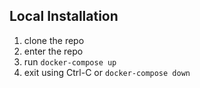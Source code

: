 ## Local Installation
1) clone the repo
2) enter the repo
3) run `docker-compose up`
4) exit using Ctrl-C or `docker-compose down`
